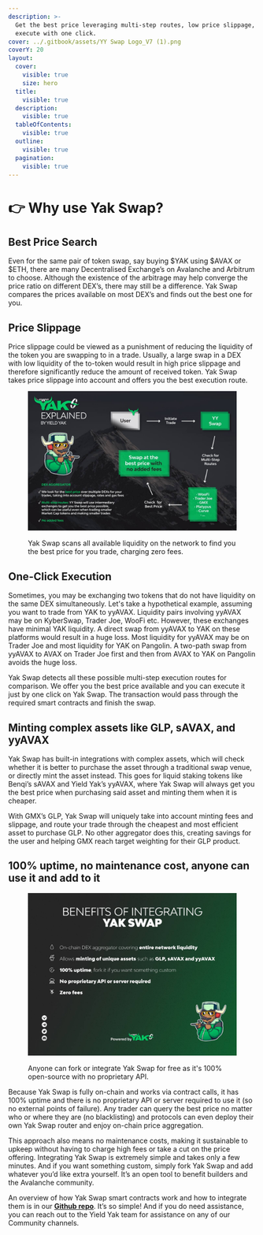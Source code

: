 ```yaml
---
description: >-
  Get the best price leveraging multi-step routes, low price slippage, and
  execute with one click.
cover: ../.gitbook/assets/YY Swap Logo_V7 (1).png
coverY: 20
layout:
  cover:
    visible: true
    size: hero
  title:
    visible: true
  description:
    visible: true
  tableOfContents:
    visible: true
  outline:
    visible: true
  pagination:
    visible: true
---
```


# 👉 Why use Yak Swap?

## Best Price Search

Even for the same pair of token swap, say buying $YAK using $AVAX or $ETH, there are many Decentralised Exchange’s on Avalanche and Arbitrum to choose. Although the existence of the arbitrage may help converge the price ratio on different DEX’s, there may still be a difference. Yak Swap compares the prices available on most DEX’s and finds out the best one for you.

## Price Slippage

Price slippage could be viewed as a punishment of reducing the liquidity of the token you are swapping to in a trade. Usually, a large swap in a DEX with low liquidity of the to-token would result in high price slippage and therefore significantly reduce the amount of received token. Yak Swap takes price slippage into account and offers you the best execution route.

<figure><img src="../.gitbook/assets/Yak Swap overview (2).jpeg" alt=""><figcaption><p>Yak Swap scans all available liquidity on the network to find you the best price for you trade, charging zero fees.</p></figcaption></figure>

## One-Click Execution

Sometimes, you may be exchanging two tokens that do not have liquidity on the same DEX simultaneously. Let's take a hypothetical example, assuming you want to trade from YAK to yyAVAX.  Liquidity pairs involving yyAVAX may be on KyberSwap, Trader Joe, WooFi etc. However, these exchanges have minimal YAK liquidity. A direct swap from yyAVAX to YAK on these platforms would result in a huge loss. Most liquidity for yyAVAX may be on Trader Joe and most liquidity for YAK on Pangolin.  A two-path swap from yyAVAX to AVAX on Trader Joe first and then from AVAX to YAK on Pangolin avoids the huge loss.

Yak Swap detects all these possible multi-step execution routes for comparison. We offer you the best price available and you can execute it just by one click on Yak Swap. The transaction would pass through the required smart contracts and finish the swap.

## Minting complex assets like GLP, sAVAX, and yyAVAX <a href="#id-5d4b" id="id-5d4b"></a>

Yak Swap has built-in integrations with complex assets, which will check whether it is better to purchase the asset through a traditional swap venue, or directly mint the asset instead. This goes for liquid staking tokens like Benqi’s sAVAX and Yield Yak’s yyAVAX, where Yak Swap will always get you the best price when purchasing said asset and minting them when it is cheaper.

With GMX’s GLP, Yak Swap will uniquely take into account minting fees and slippage, and route your trade through the cheapest and most efficient asset to purchase GLP. No other aggregator does this, creating savings for the user and helping GMX reach target weighting for their GLP product.&#x20;

## 100% uptime, no maintenance cost, anyone can use it and add to it <a href="#d400" id="d400"></a>

<figure><img src="../.gitbook/assets/Yak Swap benefits.jpeg" alt=""><figcaption><p>Anyone can fork or integrate Yak Swap for free as it's 100% open-source with no proprietary API. </p></figcaption></figure>

Because Yak Swap is fully on-chain and works via contract calls, it has 100% uptime and there is no proprietary API or server required to use it (so no external points of failure). Any trader can query the best price no matter who or where they are (no blacklisting) and protocols can even deploy their own Yak Swap router and enjoy on-chain price aggregation.

This approach also means no maintenance costs, making it sustainable to upkeep without having to charge high fees or take a cut on the price offering. Integrating Yak Swap is extremely simple and takes only a few minutes. And if you want something custom, simply fork Yak Swap and add whatever you’d like extra yourself. It’s an open tool to benefit builders and the Avalanche community.

An overview of how Yak Swap smart contracts work and how to integrate them is in our [**Github repo**](https://github.com/yieldyak/yak-aggregator). It’s so simple! And if you do need assistance, you can reach out to the Yield Yak team for assistance on any of our Community channels.
